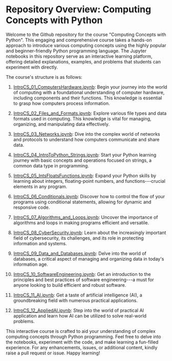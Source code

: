 Repository Overview: Computing Concepts with Python
===================================================

Welcome to the Github repository for the course "Computing Concepts with Python". This engaging and comprehensive course takes a hands-on approach to introduce various computing concepts using the highly popular and beginner-friendly Python programming language. The Jupyter notebooks in this repository serve as an interactive learning platform, offering detailed explanations, examples, and problems that students can experiment with directly.

The course's structure is as follows:

1.  [IntroCS_01_ComputersHardware.ipynb](https://github.com/brendanpshea/computing_concepts_python/blob/main/IntroCS_01_ComputersHardware.ipynb): Begin your journey into the world of computing with a foundational understanding of computer hardware, including components and their functions. This knowledge is essential to grasp how computers process information.

2.  [IntroCS_02_Files_and_Formats.ipynb](https://github.com/brendanpshea/computing_concepts_python/blob/main/IntroCS_02_Files_and_Formats.ipynb): Explore various file types and data formats used in computing. This knowledge is vital for managing, organizing, and manipulating data effectively.

3.  [IntroCS_03_Networks.ipynb](https://github.com/brendanpshea/computing_concepts_python/blob/main/IntroCS_03_Networks.ipynb): Dive into the complex world of networks and protocols to understand how computers communicate and share data.

4.  [IntroCS_04_IntroToPython_Strings.ipynb](https://github.com/brendanpshea/computing_concepts_python/blob/main/IntroCS_04_IntroToPython_Strings.ipynb): Start your Python learning journey with basic concepts and operations focused on strings, a common data type in programming.

5.  [IntroCS_05_IntsFloatsFunctions.ipynb](https://github.com/brendanpshea/computing_concepts_python/blob/main/IntroCS_05_IntsFloatsFunctions.ipynb): Expand your Python skills by learning about integers, floating-point numbers, and functions---crucial elements in any program.

6.  [IntroCS_06_Conditionals.ipynb](https://github.com/brendanpshea/computing_concepts_python/blob/main/IntroCS_06_Conditionals.ipynb): Discover how to control the flow of your programs using conditional statements, allowing for dynamic and responsive code.

7.  [IntroCS_07_Algorithms_and_Loops.ipynb](https://github.com/brendanpshea/computing_concepts_python/blob/main/IntroCS_07_Algorithms_and_Loops.ipynb): Uncover the importance of algorithms and loops in making programs efficient and versatile.

8.  [IntroCS_08_CyberSecurity.ipynb](https://github.com/brendanpshea/computing_concepts_python/blob/main/IntroCS_08_CyberSecurity.ipynb): Learn about the increasingly important field of cybersecurity, its challenges, and its role in protecting information and systems.

9.  [IntroCS_09_Data_and_Databases.ipynb](https://github.com/brendanpshea/computing_concepts_python/blob/main/IntroCS_09_Data_and_Databases.ipynb): Delve into the world of databases, a critical aspect of managing and organizing data in today's information age.

10. [IntroCS_10_SoftwareEngineering.ipynb](https://github.com/brendanpshea/computing_concepts_python/blob/main/IntroCS_10_SoftwareEngineering.ipynb): Get an introduction to the principles and best practices of software engineering---a must for anyone looking to build efficient and robust software.

11. [IntroCS_11_AI.ipynb](https://github.com/brendanpshea/computing_concepts_python/blob/main/IntroCS_11_AI.ipynb): Get a taste of artificial intelligence (AI), a groundbreaking field with numerous practical applications.

12. [IntroCS_12_AppliedAI.ipynb](https://github.com/brendanpshea/computing_concepts_python/blob/main/IntroCS_12_AppliedAI.ipynb): Step into the world of practical AI application and learn how AI can be utilized to solve real-world problems.

This interactive course is crafted to aid your understanding of complex computing concepts through Python programming. Feel free to delve into the notebooks, experiment with the code, and make learning a fun-filled experience. For any enhancements, issues, or additional content, kindly raise a pull request or issue. Happy learning!
